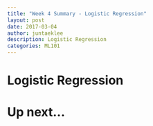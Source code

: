 ```yaml
---
title: "Week 4 Summary - Logistic Regression"
layout: post
date: 2017-03-04
author: juntaeklee
description: Logistic Regression
categories: ML101
---
```


# Logistic Regression

# Up next...
